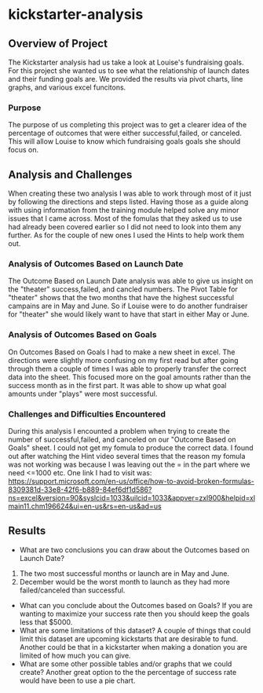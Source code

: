 # kickstarter-analysis

## Overview of Project
The Kickstarter analysis had us take a look at Louise's fundraising goals. For this project she wanted us to see what the relationship of launch dates and their funding goals are. We provided the results via pivot charts, line graphs, and various excel funcitons.
### Purpose
The purpose of us completing this project was to get a clearer idea of the percentage of outcomes that were either successful,failed, or canceled. This will allow Louise to know which fundraising goals goals she should focus on.
## Analysis and Challenges
When creating these two analysis I was able to work through most of it just by following the directions and steps listed. Having those as a guide along with using information from the training module helped solve any minor issues that I came across. Most of the fomulas that they asked us to use had already been covered earlier so I did not need to look into them any further. As for the couple of new ones I used the Hints to help work them out.

### Analysis of Outcomes Based on Launch Date
The Outcome Based on Launch Date analysis was able to give us insight on the "theater" success,failed, and cancled numbers. The Pivot Table for "theater" shows that the two months that have the highest successful campains are in May and June. So if Louise were to do another fundraiser for "theater" she would likely want to have that start in either May or June.
### Analysis of Outcomes Based on Goals
On Outcomes Based on Goals I had to make a new sheet in excel. The directions were slightly more confusing on my first read but after going through them a couple of times I was able to properly transfer the correct data into the sheet.  This focused more on the goal amounts rather than the success month as in the first part.  It was able to show up what goal amounts under "plays" were most successful.
### Challenges and Difficulties Encountered
During this analysis I encounted a problem when trying to create the number of successful,failed, and canceled on our "Outcome Based on Goals" sheet. I could not get my fomula to produce the correct data. I found out after watching the Hint video several times that the reason my fomula was not working was because I was leaving out the = in the part where we need <=1000 etc. One link I had to visit was:
https://support.microsoft.com/en-us/office/how-to-avoid-broken-formulas-8309381d-33e8-42f6-b889-84ef6df1d586?ns=excel&version=90&syslcid=1033&uilcid=1033&appver=zxl900&helpid=xlmain11.chm196624&ui=en-us&rs=en-us&ad=us
## Results

- What are two conclusions you can draw about the Outcomes based on Launch Date?
1. The two most successful months or launch are in May and June.
2. December would be the worst month to launch as they had more failed/canceled than successful. 

- What can you conclude about the Outcomes based on Goals?
If you are wanting to maximize your success rate then you should keep the goals less that $5000.
- What are some limitations of this dataset?
A couple of things that could limit this dataset are upcoming kickstarts that are desirable to fund. Another could be that in a kickstarter when making a donation you are limited of how much you can give.
- What are some other possible tables and/or graphs that we could create?
Another great option to the the percentage of success rate would have been to use a pie chart.
